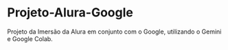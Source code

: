 # Projeto-Alura-Google
Projeto da Imersão da Alura em conjunto com o Google, utilizando o Gemini e Google Colab.
